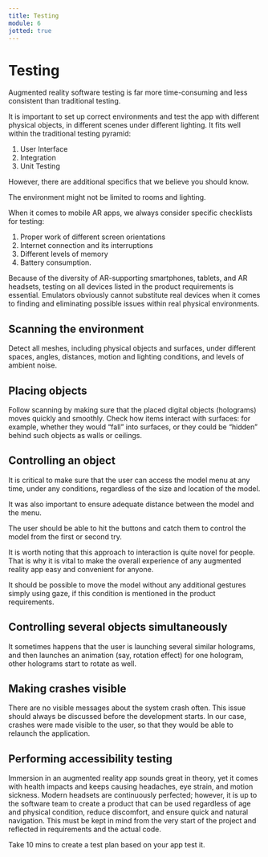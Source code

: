 ```yaml
---
title: Testing
module: 6
jotted: true
---
```


# Testing

Augmented reality software testing is far more time-consuming and less consistent than traditional testing. 

It is important to set up correct environments and test the app with different physical objects, in different scenes under different lighting. It fits well within the traditional testing pyramid:

1. User Interface
2. Integration
3. Unit Testing

However, there are additional specifics that we believe you should know.

The environment might not be limited to rooms and lighting. 

When it comes to mobile AR apps, we always consider specific checklists for testing: 

1. Proper work of different screen orientations
2. Internet connection and its interruptions
3. Different levels of memory
4. Battery consumption.

Because of the diversity of AR-supporting smartphones, tablets, and AR headsets, testing on all devices listed in the product requirements is essential. Emulators obviously cannot substitute real devices when it comes to finding and eliminating possible issues within real physical environments.

## Scanning the environment

Detect all meshes, including physical objects and surfaces, under different spaces, angles, distances, motion and lighting conditions, and levels of ambient noise.

## Placing objects

Follow scanning by making sure that the placed digital objects (holograms) moves quickly and smoothly. Check how items interact with surfaces: for example, whether they would “fall” into surfaces, or they could be “hidden” behind such objects as walls or ceilings.


## Controlling an object

It is critical to make sure that the user can access the model menu at any time, under any conditions, regardless of the size and location of the model. 

It was also important to ensure adequate distance between the model and the menu. 

The user should be able to hit the buttons and catch them to control the model from the first or second try. 

It is worth noting that this approach to interaction is quite novel for people. That is why it is vital to make the overall experience of any augmented reality app easy and convenient for anyone.

It should be possible to move the model without any additional gestures simply using gaze, if this condition is mentioned in the product requirements.

## Controlling several objects simultaneously

It sometimes happens that the user is launching several similar holograms, and then launches an animation (say, rotation effect) for one hologram, other holograms start to rotate as well.


## Making crashes visible

There are no visible messages about the system crash often. This issue should always be discussed before the development starts. In our case, crashes were made visible to the user, so that they would be able to relaunch the application.

## Performing accessibility testing

Immersion in an augmented reality app sounds great in theory, yet it comes with health impacts and keeps causing headaches, eye strain, and motion sickness. Modern headsets are continuously perfected; however, it is up to the software team to create a product that can be used regardless of age and physical condition, reduce discomfort, and ensure quick and natural navigation. This must be kept in mind from the very start of the project and reflected in requirements and the actual code.

Take 10 mins to create a test plan based on your app test it.


